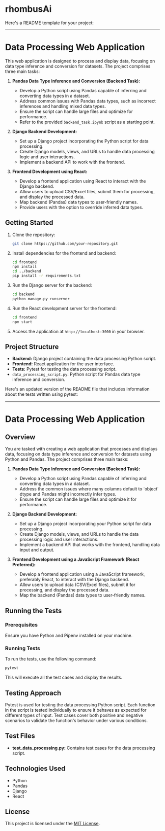 # rhombusAi

Here's a README template for your project:

---

# Data Processing Web Application

This web application is designed to process and display data, focusing on data type inference and conversion for datasets. The project comprises three main tasks: 

1. **Pandas Data Type Inference and Conversion (Backend Task):**
   - Develop a Python script using Pandas capable of inferring and converting data types in a dataset.
   - Address common issues with Pandas data types, such as incorrect inferences and handling mixed data types.
   - Ensure the script can handle large files and optimize for performance.
   - Refer to the provided `backend_task.ipynb` script as a starting point.

2. **Django Backend Development:**
   - Set up a Django project incorporating the Python script for data processing.
   - Create Django models, views, and URLs to handle data processing logic and user interactions.
   - Implement a backend API to work with the frontend.

3. **Frontend Development using React:**
   - Develop a frontend application using React to interact with the Django backend.
   - Allow users to upload CSV/Excel files, submit them for processing, and display the processed data.
   - Map backend (Pandas) data types to user-friendly names.
   - Provide users with the option to override inferred data types.

## Getting Started

1. Clone the repository:
   ```bash
   git clone https://github.com/your-repository.git
   ```

2. Install dependencies for the frontend and backend:
   ```bash
   cd frontend
   npm install
   cd ../backend
   pip install -r requirements.txt
   ```

3. Run the Django server for the backend:
   ```bash
   cd backend
   python manage.py runserver
   ```

4. Run the React development server for the frontend:
   ```bash
   cd frontend
   npm start
   ```

5. Access the application at `http://localhost:3000` in your browser.

## Project Structure

- **Backend:** Django project containing the data processing Python script.
- **Frontend:** React application for the user interface.
- **Tests:** Pytest for testing the data processing script.
- `data_processing_script.py`: Python script for Pandas data type inference and conversion.


Here's an updated version of the README file that includes information about the tests written using pytest:

---

# Data Processing Web Application

## Overview

You are tasked with creating a web application that processes and displays data, focusing on data type inference and conversion for datasets using Python and Pandas. The project comprises three main tasks:

1. **Pandas Data Type Inference and Conversion (Backend Task):**
   - Develop a Python script using Pandas capable of inferring and converting data types in a dataset.
   - Address the common issues where many columns default to 'object' dtype and Pandas might incorrectly infer types.
   - Ensure the script can handle large files and optimize it for performance.

2. **Django Backend Development:**
   - Set up a Django project incorporating your Python script for data processing.
   - Create Django models, views, and URLs to handle the data processing logic and user interactions.
   - Implement a backend API that works with the frontend, handling data input and output.

3. **Frontend Development using a JavaScript Framework (React Preferred):**
   - Develop a frontend application using a JavaScript framework, preferably React, to interact with the Django backend.
   - Allow users to upload data (CSV/Excel files), submit it for processing, and display the processed data.
   - Map the backend (Pandas) data types to user-friendly names.

## Running the Tests

### Prerequisites

Ensure you have Python and Pipenv installed on your machine.

### Running Tests

To run the tests, use the following command:

```bash
pytest
```

This will execute all the test cases and display the results.

## Testing Approach

Pytest is used for testing the data processing Python script. Each function in the script is tested individually to ensure it behaves as expected for different types of input. Test cases cover both positive and negative scenarios to validate the function's behavior under various conditions.

## Test Files

- **test_data_processing.py:** Contains test cases for the data processing script.

## Technologies Used

- Python
- Pandas
- Django
- React

## License

This project is licensed under the [MIT License](LICENSE).


